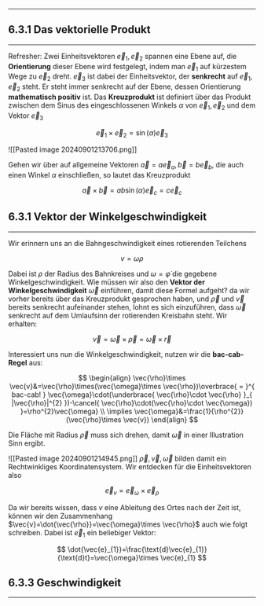 ***

## 6.3.1 Das vektorielle Produkt
***

Refresher: Zwei Einheitsvektoren $\vec{e}_{1},\vec{e}_{2}$ spannen eine Ebene auf, die **Orientierung** dieser Ebene wird festgelegt, indem man $\vec{e}_{1}$ auf kürzestem Wege zu $\vec{e}_{2}$ dreht. $\vec{e}_{3}$ ist dabei der Einheitsvektor, der **senkrecht** auf $\vec{e}_{1},\vec{e}_{2}$ steht. Er steht immer senkrecht auf der Ebene, dessen Orientierung **mathematisch positiv** ist. Das **Kreuzprodukt** ist definiert über das Produkt zwischen dem Sinus des eingeschlossenen Winkels $\alpha$ von $\vec{e}_{1},\vec{e}_{2}$ und dem Vektor $\vec{e}_{3}$

$$
\vec{e}_{1}\times  \vec{e}_{2}=\sin(\alpha)\vec{e}_{3}
$$

![[Pasted image 20240901213706.png]]

Gehen wir über auf allgemeine Vektoren $\vec{a}=a  \vec{e}_{a},\vec{b}=b  \vec{e}_{b}$, die auch einen Winkel $\alpha$ einschließen, so lautet das Kreuzprodukt

$$
\vec{a}\times  \vec{b}=ab \sin(\alpha)\vec{e}_{c}=c \vec{e}_{c}
$$



## 6.3.1 Vektor der Winkelgeschwindigkeit
***

Wir erinnern uns an die Bahngeschwindigkeit eines rotierenden Teilchens

$$
v=\omega \rho
$$

Dabei ist $\rho$ der Radius des Bahnkreises und $\omega=\dot{\varphi}$ die gegebene Winkelgeschwindigkeit. Wie müssen wir also den **Vektor der Winkelgeschwindigkeit** $\vec{\omega}$ einführen, damit diese Formel aufgeht? da wir vorher bereits über das Kreuzprodukt gesprochen haben, und $\vec{\rho}$ und $\vec{v}$ bereits senkrecht aufeinander stehen, lohnt es sich einzuführen, dass $\vec{\omega}$ senkrecht auf dem Umlaufsinn der rotierenden Kreisbahn steht. Wir erhalten:

$$
\vec{v}=\vec{\omega}\times  \vec{\rho}=\vec{\omega}\times  \vec{r}
$$

Interessiert uns nun die Winkelgeschwindigkeit, nutzen wir die **bac-cab-Regel** aus:

$$
\begin{align}
\vec{\rho}\times  \vec{v}&=\vec{\rho}\times(\vec{\omega}\times  \vec{\rho})\overbrace{ = }^{ bac-cab! } \vec{\omega}\cdot(\underbrace{ \vec{\rho}\cdot  \vec{\rho} }_{ |\vec{\rho}|^{2} })-\cancel{ \vec{\rho}\cdot(\vec{\rho}\cdot  \vec{\omega}) }=\rho^{2}\vec{\omega} \\
\implies  \vec{\omega}&=\frac{1}{\rho^{2}}(\vec{\rho}\times  \vec{v})
\end{align}
$$

Die Fläche mit Radius $\vec{\rho}$ muss sich drehen, damit $\vec{\omega}$ in einer Illustration Sinn ergibt.

![[Pasted image 20240901214945.png]]
$\vec{\rho},\vec{v},\vec{\omega}$ bilden damit ein Rechtwinkliges Koordinatensystem. Wir entdecken für die Einheitsvektoren also

$$
\vec{e}_{v}=\vec{e}_{\omega}\times  \vec{e}_{\rho}
$$

Da wir bereits wissen, dass $v$ eine Ableitung des Ortes nach der Zeit ist, können wir den Zusammenhang $\vec{v}=\dot{\vec{\rho}}=\vec{\omega}\times  \vec{\rho}$ auch wie folgt schreiben. Dabei ist $\vec{e}_{1}$ ein beliebiger Vektor:

$$
\dot{\vec{e}_{1}}=\frac{\text{d}\vec{e}_{1}}{\text{d}t}=\vec{\omega}\times  \vec{e}_{1}
$$


## 6.3.3 Geschwindigkeit
***

